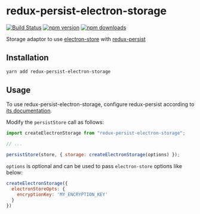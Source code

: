 # redux-persist-electron-storage

[![Build Status](https://travis-ci.org/psperber/redux-persist-electron-storage.svg?branch=master)](https://travis-ci.org/psperber/redux-persist-electron-storage)
[![npm version](https://img.shields.io/npm/v/redux-persist-electron-storage.svg?style=flat-square)](https://www.npmjs.com/package/redux-persist-electron-storage)
[![npm downloads](https://img.shields.io/npm/dt/redux-persist-electron-storage.svg?style=flat-square)](https://www.npmjs.com/package/redux-persist-electron-storage)

Storage adaptor to use [electron-store](https://github.com/sindresorhus/electron-store) with [redux-persist](https://github.com/rt2zz/redux-persist)

## Installation
```bash
yarn add redux-persist-electron-storage
```

## Usage

To use redux-persist-electron-storage, configure redux-persist according to [its documentation](https://github.com/rt2zz/redux-persist#redux-persist).

Modify the `persistStore` call as follows:

```js
import createElectronStorage from "redux-persist-electron-storage";

// ...

persistStore(store, { storage: createElectronStorage(options) });
```

`options` is optional and can be used to pass `electron-store` options like below:

```js
createElectronStorage({
  electronStoreOpts: {
    encryptionKey: 'MY_ENCRYPTION_KEY'
  }
})
```
